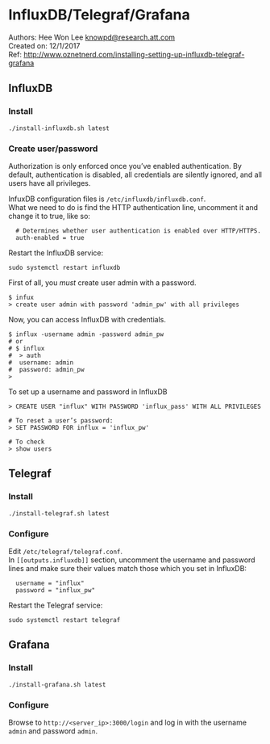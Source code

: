 # InfluxDB/Telegraf/Grafana  
Authors: Hee Won Lee <knowpd@research.att.com>  
Created on: 12/1/2017   
Ref: <http://www.oznetnerd.com/installing-setting-up-influxdb-telegraf-grafana>  

## InfluxDB
### Install
```
./install-influxdb.sh latest 
```

### Create user/password  
Authorization is only enforced once you’ve enabled authentication. By default, authentication is disabled, all credentials are silently ignored, and all users have all privileges.  

InfuxDB configuration files is  `/etc/influxdb/influxdb.conf`.  
What we need to do is find the HTTP authentication line, uncomment it and change it to true, like so:
```
  # Determines whether user authentication is enabled over HTTP/HTTPS.
  auth-enabled = true
```
Restart the InfluxDB service:
```
sudo systemctl restart influxdb
```
First of all, you *must* create user admin with a password.
```
$ infux
> create user admin with password 'admin_pw' with all privileges
```
Now, you can access InfluxDB with credentials.
```
$ influx -username admin -password admin_pw
# or 
# $ influx
#  > auth
#  username: admin
#  password: admin_pw
>
```
To set up a username and password in InfluxDB
```
> CREATE USER "influx" WITH PASSWORD 'influx_pass' WITH ALL PRIVILEGES

# To reset a user’s password:
> SET PASSWORD FOR influx = 'influx_pw'

# To check
> show users
```

## Telegraf
### Install
```
./install-telegraf.sh latest
```

### Configure
Edit `/etc/telegraf/telegraf.conf`.  
In `[[outputs.influxdb]]` section, uncomment the username and password lines and make sure their values match those which you set in InfluxDB:
```
  username = "influx"
  password = "influx_pw"
```
Restart the Telegraf service:
```
sudo systemctl restart telegraf
```

## Grafana
### Install
```
./install-grafana.sh latest
```

### Configure
Browse to `http://<server_ip>:3000/login`  and log in with the username `admin` and password `admin`.

